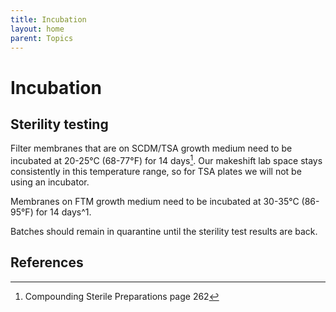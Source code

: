 ```yaml
---
title: Incubation
layout: home
parent: Topics
---
```


# Incubation

## Sterility testing  

Filter membranes that are on SCDM/TSA growth medium need to be incubated at 20-25°C (68-77°F) for 14 days[^1]. Our makeshift lab space stays consistently in this temperature range, so for TSA plates we will not be using an incubator.

Membranes on FTM growth medium need to be incubated at 30-35°C (86-95°F) for 14 days^1.

Batches should remain in quarantine until the sterility test results are back.

## References

[^1]: Compounding Sterile Preparations page 262

